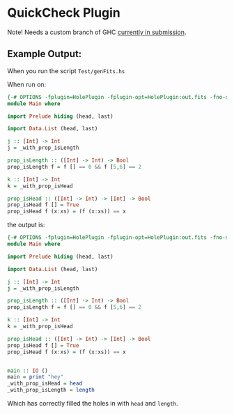 QuickCheck Plugin
=================

Note! Needs a custom branch of GHC [currently in submission](https://phabricator.haskell.org/D5373).


Example Output:
---------------

When you run the script `Test/genFits.hs`

When run on:

```haskell
{-# OPTIONS -fplugin=HolePlugin -fplugin-opt=HolePlugin:out.fits -fno-show-type-app-of-hole-fits -fdefer-typed-holes #-}
module Main where

import Prelude hiding (head, last)

import Data.List (head, last)

j :: [Int] -> Int
j = _with_prop_isLength

prop_isLength :: ([Int] -> Int) -> Bool
prop_isLength f = f [] == 0 && f [5,6] == 2

k :: [Int] -> Int
k = _with_prop_isHead

prop_isHead :: ([Int] -> Int) -> [Int] -> Bool
prop_isHead f [] = True
prop_isHead f (x:xs) = (f (x:xs)) == x

```

the output is:

```haskell
{-# OPTIONS -fplugin=HolePlugin -fplugin-opt=HolePlugin:out.fits -fno-show-type-app-of-hole-fits -fdefer-typed-holes #-}
module Main where

import Prelude hiding (head, last)

import Data.List (head, last)

j :: [Int] -> Int
j = _with_prop_isLength

prop_isLength :: ([Int] -> Int) -> Bool
prop_isLength f = f [] == 0 && f [5,6] == 2

k :: [Int] -> Int
k = _with_prop_isHead

prop_isHead :: ([Int] -> Int) -> [Int] -> Bool
prop_isHead f [] = True
prop_isHead f (x:xs) = (f (x:xs)) == x


main :: IO ()
main = print "hey"
_with_prop_isHead = head
_with_prop_isLength = length

```

Which has correctly filled the holes in with `head` and `length`.
